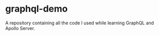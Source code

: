 # graphql-demo
A repository containing all the code I used while learning GraphQL and Apollo Server.
